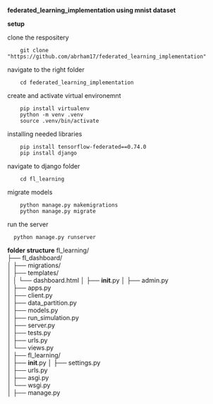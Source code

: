 **federated_learning_implementation using mnist dataset**

**setup**

clone the respositery
  
        git clone "https://github.com/abrham17/federated_learning_implementation"

navigate to the right folder
        
        cd federated_learning_implementation

create and activate virtual environemnt

        pip install virtualenv
        python -m venv .venv
        source .venv/bin/activate
  
installing needed libraries

        pip install tensorflow-federated==0.74.0
        pip install django

navigate to django folder
        
        cd fl_learning

migrate models 

        python manage.py makemigrations
        python manage.py migrate

run the server

      python manage.py runserver    


**folder structure**
fl_learning/                     
├── fl_dashboard/                 
│   ├── migrations/               
│   ├── templates/               
│   │   └── dashboard.html
│   ├── __init__.py
│   ├── admin.py                  
│   ├── apps.py                   
│   ├── client.py                 
│   ├── data_partition.py         
│   ├── models.py                 
│   ├── run_simulation.py        
│   ├── server.py                 
│   ├── tests.py                  
│   ├── urls.py                   
│   └── views.py                  
│
├── fl_learning/                
│   ├── __init__.py
│   ├── settings.py              
│   ├── urls.py                   
│   ├── asgi.py                   
│   └── wsgi.py                   
│
├── manage.py                     
